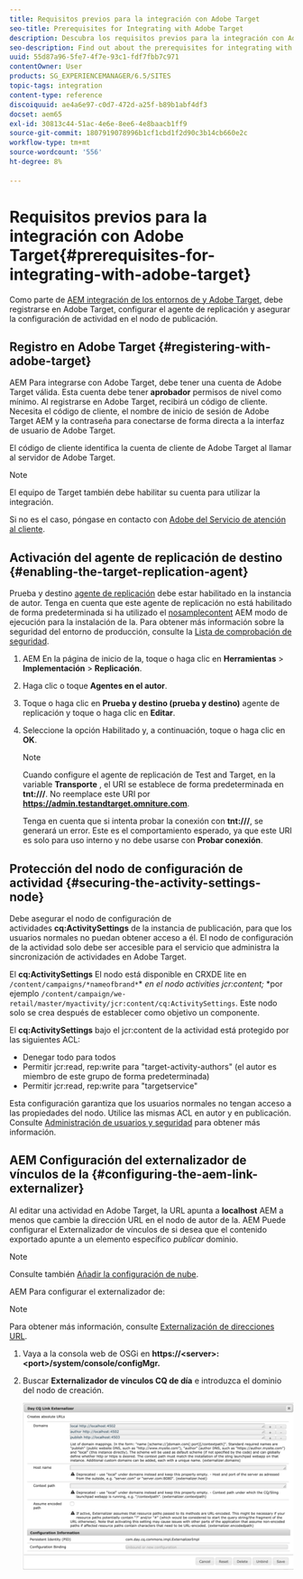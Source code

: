 ```yaml
---
title: Requisitos previos para la integración con Adobe Target
seo-title: Prerequisites for Integrating with Adobe Target
description: Descubra los requisitos previos para la integración con Adobe Target.
seo-description: Find out about the prerequisites for integrating with Adobe Target.
uuid: 55d87a96-5fe7-4f7e-93c1-fdf7fbb7c971
contentOwner: User
products: SG_EXPERIENCEMANAGER/6.5/SITES
topic-tags: integration
content-type: reference
discoiquuid: ae4a6e97-c0d7-472d-a25f-b89b1abf4df3
docset: aem65
exl-id: 30813c44-51ac-4e6e-8ee6-4e8baacb1ff9
source-git-commit: 1807919078996b1cf1cbd1f2d90c3b14cb660e2c
workflow-type: tm+mt
source-wordcount: '556'
ht-degree: 8%

---
```


# Requisitos previos para la integración con Adobe Target{#prerequisites-for-integrating-with-adobe-target}

Como parte de [AEM integración de los entornos de y Adobe Target](/help/sites-administering/target.md), debe registrarse en Adobe Target, configurar el agente de replicación y asegurar la configuración de actividad en el nodo de publicación.

## Registro en Adobe Target {#registering-with-adobe-target}

AEM Para integrarse con Adobe Target, debe tener una cuenta de Adobe Target válida. Esta cuenta debe tener **aprobador** permisos de nivel como mínimo. Al registrarse en Adobe Target, recibirá un código de cliente. Necesita el código de cliente, el nombre de inicio de sesión de Adobe Target AEM y la contraseña para conectarse de forma directa a la interfaz de usuario de Adobe Target.

El código de cliente identifica la cuenta de cliente de Adobe Target al llamar al servidor de Adobe Target.

>[!NOTE]
>
>El equipo de Target también debe habilitar su cuenta para utilizar la integración.
>
>Si no es el caso, póngase en contacto con [Adobe del Servicio de atención al cliente](https://experienceleague.adobe.com/docs/target/using/cmp-resources-and-contact-information.html).

## Activación del agente de replicación de destino {#enabling-the-target-replication-agent}

Prueba y destino [agente de replicación](/help/sites-deploying/replication.md) debe estar habilitado en la instancia de autor. Tenga en cuenta que este agente de replicación no está habilitado de forma predeterminada si ha utilizado el [nosamplecontent](/help/sites-deploying/configure-runmodes.md#using-samplecontent-and-nosamplecontent) AEM modo de ejecución para la instalación de la. Para obtener más información sobre la seguridad del entorno de producción, consulte la [Lista de comprobación de seguridad](/help/sites-administering/security-checklist.md).

1. AEM En la página de inicio de la, toque o haga clic en **Herramientas** > **Implementación** > **Replicación**.
1. Haga clic o toque **Agentes en el autor**.
1. Toque o haga clic en **Prueba y destino (prueba y destino)** agente de replicación y toque o haga clic en **Editar**.
1. Seleccione la opción Habilitado y, a continuación, toque o haga clic en **OK**.

   >[!NOTE]
   >
   >Cuando configure el agente de replicación de Test and Target, en la variable **Transporte** , el URI se establece de forma predeterminada en **tnt:///**. No reemplace este URI por **https://admin.testandtarget.omniture.com**.
   >
   >Tenga en cuenta que si intenta probar la conexión con **tnt:///**, se generará un error. Este es el comportamiento esperado, ya que este URI es solo para uso interno y no debe usarse con **Probar conexión**.

## Protección del nodo de configuración de actividad {#securing-the-activity-settings-node}

Debe asegurar el nodo de configuración de actividades **cq:ActivitySettings** de la instancia de publicación, para que los usuarios normales no puedan obtener acceso a él. El nodo de configuración de la actividad solo debe ser accesible para el servicio que administra la sincronización de actividades en Adobe Target.

El **cq:ActivitySettings** El nodo está disponible en CRXDE lite en `/content/campaigns/*nameofbrand*`* *en el nodo activities jcr:content;* *por ejemplo `/content/campaign/we-retail/master/myactivity/jcr:content/cq:ActivitySettings`. Este nodo solo se crea después de establecer como objetivo un componente.

El **cq:ActivitySettings** bajo el jcr:content de la actividad está protegido por las siguientes ACL:

* Denegar todo para todos
* Permitir jcr:read, rep:write para &quot;target-activity-authors&quot; (el autor es miembro de este grupo de forma predeterminada)
* Permitir jcr:read, rep:write para &quot;targetservice&quot;

Esta configuración garantiza que los usuarios normales no tengan acceso a las propiedades del nodo. Utilice las mismas ACL en autor y en publicación. Consulte [Administración de usuarios y seguridad](/help/sites-administering/security.md) para obtener más información.

## AEM Configuración del externalizador de vínculos de la {#configuring-the-aem-link-externalizer}

Al editar una actividad en Adobe Target, la URL apunta a **localhost** AEM a menos que cambie la dirección URL en el nodo de autor de la. AEM Puede configurar el Externalizador de vínculos de si desea que el contenido exportado apunte a un elemento específico *publicar* dominio.

>[!NOTE]
>
>Consulte también [Añadir la configuración de nube](/help/sites-administering/experience-fragments-target.md#add-the-cloud-configuration).

AEM Para configurar el externalizador de:

>[!NOTE]
>
>Para obtener más información, consulte [Externalización de direcciones URL](/help/sites-developing/externalizer.md).

1. Vaya a la consola web de OSGi en **https://&lt;server>:&lt;port>/system/console/configMgr.**
1. Buscar **Externalizador de vínculos CQ de día** e introduzca el dominio del nodo de creación.

   ![Externalizador de vínculos CQ de día](assets/aem-externalizer-01.png)
